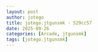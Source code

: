 ```yaml
---
layout: post
author: jotego
title: jotego.jtgunsmk - 529cc57
date: 2025-09-26
categories: [Arcade, jtgunsmk]
tags: [jotego.jtgunsmk]
---
```


